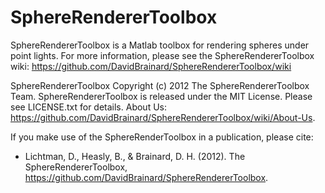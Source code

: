 SphereRendererToolbox
=====================

SphereRendererToolbox is a Matlab toolbox for rendering spheres under point lights. For more information, please see the SphereRendererToolbox wiki: https://github.com/DavidBrainard/SphereRendererToolbox/wiki

SphereRendererToolbox Copyright (c) 2012 The SphereRendererToolbox Team.
SphereRendererToolbox is released under the MIT License.
Please see LICENSE.txt for details.
About Us: https://github.com/DavidBrainard/SphereRendererToolbox/wiki/About-Us.

If you make use of the SphereRenderToolbox in a publication, please cite:
* Lichtman, D., Heasly, B., & Brainard, D. H. (2012). The SphereRendererToolbox, https://github.com/DavidBrainard/SphereRendererToolbox.

